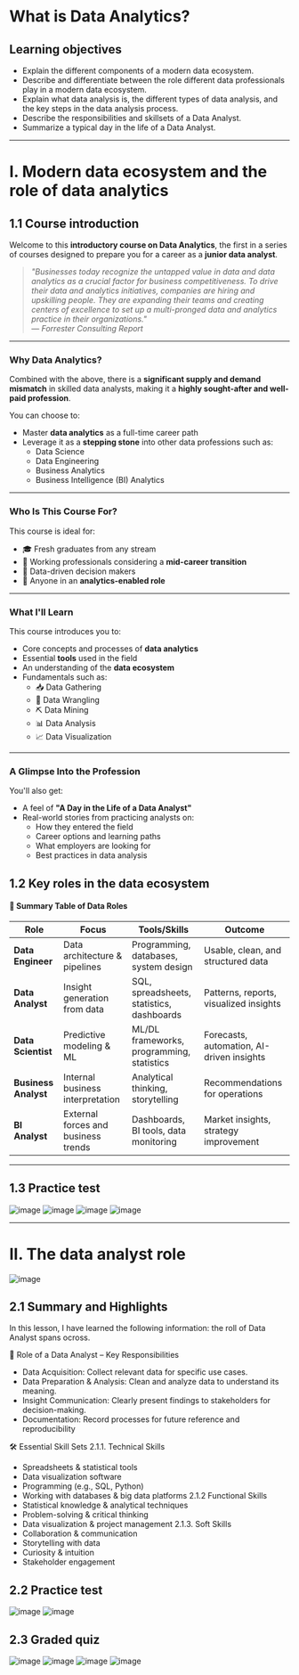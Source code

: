# What is Data Analytics?
## Learning objectives
- Explain the different components of a modern data ecosystem.
- Describe and differentiate between the role different data professionals play in a modern data ecosystem.
- Explain what data analysis is, the different types of data analysis, and the key steps in the data analysis process.
- Describe the responsibilities and skillsets of a Data Analyst.
- Summarize a typical day in the life of a Data Analyst.
---
# I. Modern data ecosystem and the role of data analytics
## 1.1 Course introduction

Welcome to this **introductory course on Data Analytics**, the first in a series of courses designed to prepare you for a career as a **junior data analyst**.

> *"Businesses today recognize the untapped value in data and data analytics as a crucial factor for business competitiveness. To drive their data and analytics initiatives, companies are hiring and upskilling people. They are expanding their teams and creating centers of excellence to set up a multi-pronged data and analytics practice in their organizations."*  
> — *Forrester Consulting Report*

---

### Why Data Analytics?

Combined with the above, there is a **significant supply and demand mismatch** in skilled data analysts, making it a **highly sought-after and well-paid profession**.

You can choose to:
- Master **data analytics** as a full-time career path  
- Leverage it as a **stepping stone** into other data professions such as:
  - Data Science  
  - Data Engineering  
  - Business Analytics  
  - Business Intelligence (BI) Analytics  

---

### Who Is This Course For?

This course is ideal for:
- 🎓 Fresh graduates from any stream  
- 💼 Working professionals considering a **mid-career transition**  
- 🧠 Data-driven decision makers  
- 🧩 Anyone in an **analytics-enabled role**

---

### What I'll Learn

This course introduces you to:
- Core concepts and processes of **data analytics**
- Essential **tools** used in the field
- An understanding of the **data ecosystem**
- Fundamentals such as:
  - 📥 Data Gathering  
  - 🧹 Data Wrangling  
  - ⛏️ Data Mining  
  - 📊 Data Analysis  
  - 📈 Data Visualization

---

### A Glimpse Into the Profession

You'll also get:
- A feel of **"A Day in the Life of a Data Analyst"**
- Real-world stories from practicing analysts on:
  - How they entered the field  
  - Career options and learning paths  
  - What employers are looking for  
  - Best practices in data analysis

## 1.2 Key roles in the data ecosystem
#### 🔄 Summary Table of Data Roles

| **Role**             | **Focus**                          | **Tools/Skills**                          | **Outcome**                           |
|----------------------|-------------------------------------|-------------------------------------------|----------------------------------------|
| **Data Engineer**     | Data architecture & pipelines       | Programming, databases, system design     | Usable, clean, and structured data     |
| **Data Analyst**      | Insight generation from data        | SQL, spreadsheets, statistics, dashboards | Patterns, reports, visualized insights |
| **Data Scientist**    | Predictive modeling & ML            | ML/DL frameworks, programming, statistics | Forecasts, automation, AI-driven insights |
| **Business Analyst**  | Internal business interpretation    | Analytical thinking, storytelling         | Recommendations for operations         |
| **BI Analyst**        | External forces and business trends | Dashboards, BI tools, data monitoring     | Market insights, strategy improvement  |

---
## 1.3 Practice test
![image](https://github.com/user-attachments/assets/aca9b46d-8aee-4ea8-8922-739f9deff531)
![image](https://github.com/user-attachments/assets/a4a4d739-9001-401e-8ff1-6d3370e6ce5c)
![image](https://github.com/user-attachments/assets/ba36ddd2-db22-4874-b489-89f247342cde)
![image](https://github.com/user-attachments/assets/6f835916-f038-49bd-8959-e9650a5baec4)

---

# II. The data analyst role
![image](https://github.com/user-attachments/assets/c1d38116-dbc4-4566-9be1-372e2292d6e6)

## 2.1 Summary and Highlights

In this lesson, I have learned the following information: the roll of Data Analyst spans ocross.

🧠 Role of a Data Analyst – Key Responsibilities
- Data Acquisition: Collect relevant data for specific use cases.
- Data Preparation & Analysis: Clean and analyze data to understand its meaning.
- Insight Communication: Clearly present findings to stakeholders for decision-making.
- Documentation: Record processes for future reference and reproducibility

🛠️ Essential Skill Sets
2.1.1. Technical Skills
- Spreadsheets & statistical tools
- Data visualization software
- Programming (e.g., SQL, Python)
- Working with databases & big data platforms
2.1.2 Functional Skills
- Statistical knowledge & analytical techniques
- Problem-solving & critical thinking
- Data visualization & project management
2.1.3. Soft Skills
- Collaboration & communication
- Storytelling with data
- Curiosity & intuition
- Stakeholder engagement

## 2.2 Practice test
![image](https://github.com/user-attachments/assets/e0f9697c-de3e-493a-98ed-31860bde4dd2)
![image](https://github.com/user-attachments/assets/f41fb85d-d8c9-4aec-9f81-28b4d001d757)

## 2.3 Graded quiz
![image](https://github.com/user-attachments/assets/3d662b5d-ffdf-42f9-a870-336debb06dcd)
![image](https://github.com/user-attachments/assets/d5fd9eaf-d432-4523-a8d1-1dd54c006ab4)
![image](https://github.com/user-attachments/assets/0f8f5391-244f-49ba-b55f-1dd4af748359)
![image](https://github.com/user-attachments/assets/9d292c31-962a-4fb4-bda3-d29171513c63)



